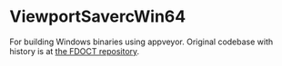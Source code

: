 # ViewportSavercWin64
For building Windows binaries using appveyor. Original codebase with history is at [the FDOCT repository](https://github.com/hn-88/FDOCT).
